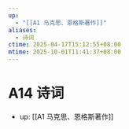 ```yaml
---
up:
  - "[[A1 马克思、恩格斯著作]]"
aliases:
  - 诗词
ctime: 2025-04-17T15:12:55+08:00
mtime: 2025-10-01T11:41:37+08:00
---
```


# A14 诗词

- up: [[A1 马克思、恩格斯著作]]
